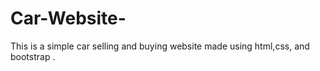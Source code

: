 # Car-Website-
This is a simple car selling and buying website made using html,css, and bootstrap .
